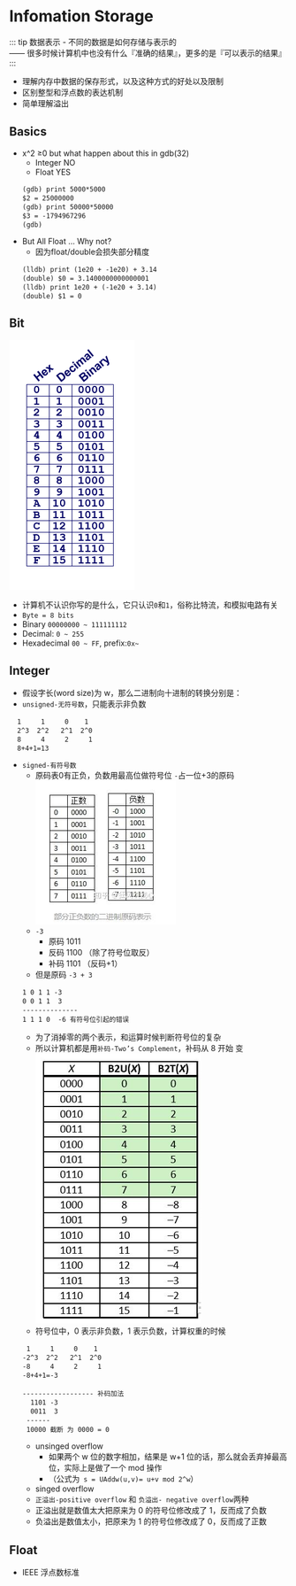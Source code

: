 # Infomation Storage

::: tip 
数据表示 - 不同的数据是如何存储与表示的  
      —— 很多时候计算机中也没有什么『准确的结果』，更多的是『可以表示的结果』
:::
- 理解内存中数据的保存形式，以及这种方式的好处以及限制
- 区别整型和浮点数的表达机制
- 简单理解溢出

## Basics
- x^2 ≥0 but what happen about this in gdb(32)
  - Integer NO
  - Float YES
  ``` 
  (gdb) print 5000*5000
  $2 = 25000000
  (gdb) print 50000*50000
  $3 = -1794967296
  (gdb)
  ```
- But All Float ... Why not?
  - 因为float/double会损失部分精度
  ```
  (lldb) print (1e20 + -1e20) + 3.14
  (double) $0 = 3.1400000000000001
  (lldb) print 1e20 + (-1e20 + 3.14)
  (double) $1 = 0
  ```

## Bit
 ![进制](./csapp_img/01.png)  
- 计算机不认识你写的是什么，它只认识`0`和`1`，俗称比特流，和模拟电路有关
- `Byte = 8 bits`
- Binary `00000000 ~ 111111112`
- Decimal: `0 ~ 255`
- Hexadecimal `00 ~ FF`, prefix:`0x~`

## Integer
- 假设字长(word size)为 w，那么二进制向十进制的转换分别是：
- `unsigned-无符号数`，只能表示非负数
```
  1     1     0    1
  2^3  2^2   2^1  2^0
  8     4     2     1
  8+4+1=13 

```
- `signed-有符号数` 
  - 原码表0有正负，负数用最高位做符号位 `-`占一位+3的原码  
  ![补码表-w70](./csapp_img/03.jpg)
  - `-3`
    - 原码 1011
    - 反码 1100 （除了符号位取反）
    - 补码 1101 （反码+1）
  - 但是原码 `-3 + 3`
  ```
  1 0 1 1 -3
  0 0 1 1  3
  --------------
  1 1 1 0  -6 有符号位引起的错误
  ```
  - 为了消掉零的两个表示，和运算时候判断符号位的复杂
  - 所以计算机都是用`补码-Two’s Complement`，补码从 8 开始 变  
  ![补码表-w70](./csapp_img/2.jpg)
  - 符号位中，0 表示非负数，1 表示负数，计算权重的时候
  ```
   1     1     0    1
  -2^3  2^2   2^1  2^0
  -8     4     2     1
  -8+4+1=-3 

  ------------------ 补码加法
    1101 -3
    0011  3
   ------
   10000 截断 为 0000 = 0 

  ```
  - unsinged overflow
    - 如果两个 w 位的数字相加，结果是 w+1 位的话，那么就会丢弃掉最高位，实际上是做了一个 mod 操作
    - （公式为` s = UAddw(u,v)= u+v mod 2^w`）
  - singed overflow
  - `正溢出-positive overflow` 和 `负溢出- negative overflow`两种
  - 正溢出就是数值太大把原来为 0 的符号位修改成了 1，反而成了负数
  - 负溢出是数值太小，把原来为 1 的符号位修改成了 0，反而成了正数
 
## Float
- IEEE 浮点数标准
